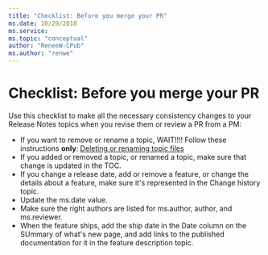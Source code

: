 ```yaml
---
title: "Checklist: Before you merge your PR"
ms.date: 10/29/2018
ms.service: 
ms.topic: "conceptual"
author: "ReneeW-CPub"
ms.author: "renwe"
---
```

# Checklist: Before you merge your PR

Use this checklist to make all the necessary consistency changes to your Release Notes topics when you revise them or review a PR from a PM:
- If you want to remove or rename a topic, WAIT!!!! Follow these instructions **only**: [Deleting or renaming topic files](delete-rename.md)
- If you added or removed a topic, or renamed a topic, make sure that change is updated in the TOC.
- If you change a release date, add or remove a feature, or change the details about a feature, make sure it's represented in the Change history topic.
- Update the ms.date value.
- Make sure the right authors are listed for ms.author, author, and ms.reviewer.
- When the feature ships, add the ship date in the Date column on the SUmmary of what's new page, and add links to the published documentation for it in the feature description topic.  
